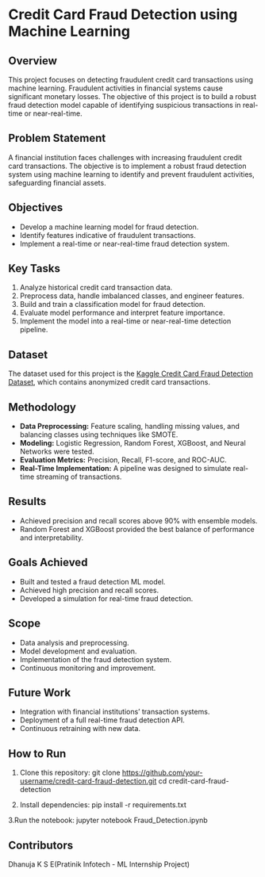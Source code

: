 # Credit Card Fraud Detection using Machine Learning

## Overview
This project focuses on detecting fraudulent credit card transactions using machine learning. Fraudulent activities in financial systems cause significant monetary losses. The objective of this project is to build a robust fraud detection model capable of identifying suspicious transactions in real-time or near-real-time.

## Problem Statement
A financial institution faces challenges with increasing fraudulent credit card transactions. The objective is to implement a robust fraud detection system using machine learning to identify and prevent fraudulent activities, safeguarding financial assets.

## Objectives
- Develop a machine learning model for fraud detection.
- Identify features indicative of fraudulent transactions.
- Implement a real-time or near-real-time fraud detection system.

## Key Tasks
1. Analyze historical credit card transaction data.
2. Preprocess data, handle imbalanced classes, and engineer features.
3. Build and train a classification model for fraud detection.
4. Evaluate model performance and interpret feature importance.
5. Implement the model into a real-time or near-real-time detection pipeline.

## Dataset
The dataset used for this project is the [Kaggle Credit Card Fraud Detection Dataset](https://www.kaggle.com/mlg-ulb/creditcardfraud), which contains anonymized credit card transactions.

## Methodology
- **Data Preprocessing:** Feature scaling, handling missing values, and balancing classes using techniques like SMOTE.
- **Modeling:** Logistic Regression, Random Forest, XGBoost, and Neural Networks were tested.
- **Evaluation Metrics:** Precision, Recall, F1-score, and ROC-AUC.
- **Real-Time Implementation:** A pipeline was designed to simulate real-time streaming of transactions.

## Results
- Achieved precision and recall scores above 90% with ensemble models.
- Random Forest and XGBoost provided the best balance of performance and interpretability.

## Goals Achieved
- Built and tested a fraud detection ML model.
- Achieved high precision and recall scores.
- Developed a simulation for real-time fraud detection.

## Scope
- Data analysis and preprocessing.
- Model development and evaluation.
- Implementation of the fraud detection system.
- Continuous monitoring and improvement.

## Future Work
- Integration with financial institutions’ transaction systems.
- Deployment of a full real-time fraud detection API.
- Continuous retraining with new data.

## How to Run
1. Clone this repository:
   git clone https://github.com/your-username/credit-card-fraud-detection.git
   cd credit-card-fraud-detection
   
2. Install dependencies:
   pip install -r requirements.txt
   
3.Run the notebook:
   jupyter notebook Fraud_Detection.ipynb
   
## Contributors
Dhanuja K S E(Pratinik Infotech - ML Internship Project)
